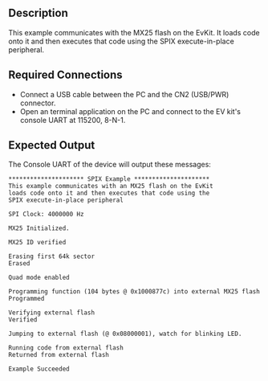 ## Description

This example communicates with the MX25 flash on the EvKit. It loads code onto it and then executes that code using the SPIX execute-in-place peripheral.

## Required Connections

-   Connect a USB cable between the PC and the CN2 (USB/PWR) connector.
-   Open an terminal application on the PC and connect to the EV kit's console UART at 115200, 8-N-1.

## Expected Output

The Console UART of the device will output these messages:

```
********************* SPIX Example *********************
This example communicates with an MX25 flash on the EvKit
loads code onto it and then executes that code using the
SPIX execute-in-place peripheral

SPI Clock: 4000000 Hz

MX25 Initialized.

MX25 ID verified

Erasing first 64k sector
Erased

Quad mode enabled

Programming function (104 bytes @ 0x1000877c) into external MX25 flash
Programmed

Verifying external flash
Verified

Jumping to external flash (@ 0x08000001), watch for blinking LED.

Running code from external flash
Returned from external flash

Example Succeeded

```

